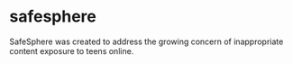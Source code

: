 # safesphere
SafeSphere was created to address the growing concern of inappropriate content exposure to teens online.
